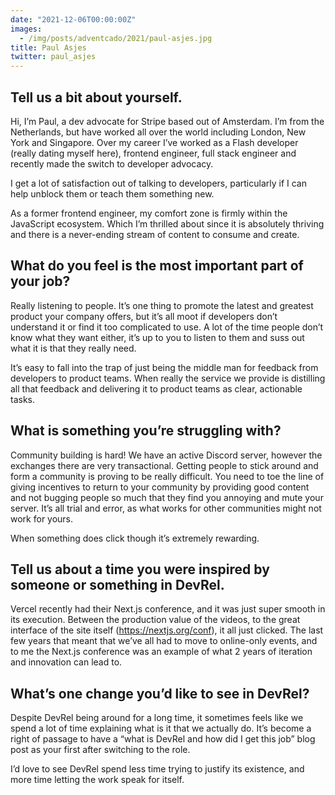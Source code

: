 ```yaml
---
date: "2021-12-06T00:00:00Z"
images:
  - /img/posts/adventcado/2021/paul-asjes.jpg
title: Paul Asjes
twitter: paul_asjes
---
```


## Tell us a bit about yourself.

Hi, I’m Paul, a dev advocate for Stripe based out of Amsterdam. I’m from the Netherlands, but have worked all over the world including London, New York and Singapore.  Over my career I’ve worked as a Flash developer (really dating myself here), frontend engineer, full stack engineer and recently made the switch to developer advocacy. 

I get a lot of satisfaction out of talking to developers, particularly if I can help unblock them or teach them something new.

As a former frontend engineer, my comfort zone is firmly within the JavaScript ecosystem. Which I’m thrilled about since it is absolutely thriving and there is a never-ending stream of content to consume and create.


## What do you feel is the most important part of your job?

Really listening to people. It’s one thing to promote the latest and greatest product your company offers, but it’s all moot if developers don’t understand it or find it too complicated to use. A lot of the time people don’t know what they want either, it’s up to you to listen to them and suss out what it is that they really need.

It’s easy to fall into the trap of just being the middle man for feedback from developers to product teams. When really the service we provide is distilling all that feedback and delivering it to product teams as clear, actionable tasks.


## What is something you’re struggling with?

Community building is hard! We have an active Discord server, however the exchanges there are very transactional. Getting people to stick around and form a community is proving to be really difficult. You need to toe the line of giving incentives to return to your community by providing good content and not bugging people so much that they find you annoying and mute your server. It’s all trial and error, as what works for other communities might not work for yours. 

When something does click though it’s extremely rewarding.


## Tell us about a time you were inspired by someone or something in DevRel.

Vercel recently had their Next.js conference, and it was just super smooth in its execution. Between the production value of the videos, to the great interface of the site itself (https://nextjs.org/conf), it all just clicked. The last few years that meant that we’ve all had to move to online-only events, and to me the Next.js conference was an example of what 2 years of iteration and innovation can lead to.


## What’s one change you’d like to see in DevRel?

Despite DevRel being around for a long time, it sometimes feels like we spend a lot of time explaining what is it that we actually do. It’s become a right of passage to have a “what is DevRel and how did I get this job” blog post as your first after switching to the role. 

I’d love to see DevRel spend less time trying to justify its existence, and more time letting the work speak for itself.
